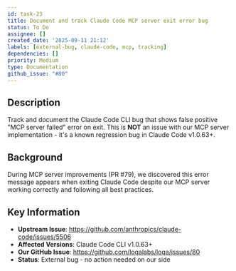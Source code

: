 ```yaml
---
id: task-23
title: Document and track Claude Code MCP server exit error bug
status: To Do
assignee: []
created_date: '2025-09-11 21:12'
labels: [external-bug, claude-code, mcp, tracking]
dependencies: []
priority: Medium
type: Documentation
github_issue: "#80"
---
```


## Description

Track and document the Claude Code CLI bug that shows false positive "MCP server failed" error on exit. This is **NOT** an issue with our MCP server implementation - it's a known regression bug in Claude Code v1.0.63+.

## Background

During MCP server improvements (PR #79), we discovered this error message appears when exiting Claude Code despite our MCP server working correctly and following all best practices.

## Key Information

- **Upstream Issue**: https://github.com/anthropics/claude-code/issues/5506
- **Affected Versions**: Claude Code CLI v1.0.63+
- **Our GitHub Issue**: https://github.com/loqalabs/loqa/issues/80
- **Status**: External bug - no action needed on our side
